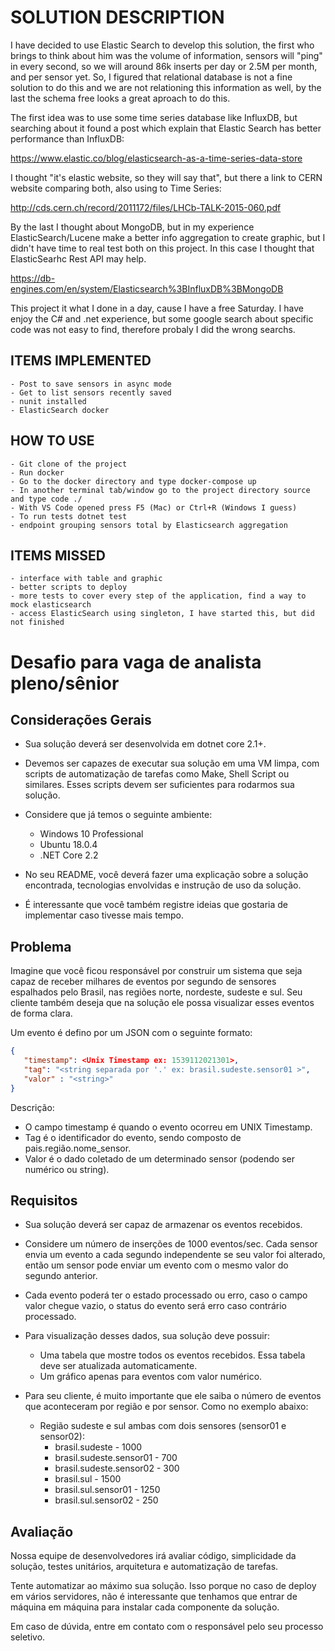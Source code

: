 

# SOLUTION DESCRIPTION #

I have decided to use Elastic Search to develop this solution, the first who brings to think about him was the volume of information, sensors will "ping" in every second, so we will around 86k inserts per day or 2.5M per month, and per sensor yet. So, I figured that relational database is not a fine solution to do this and we are not relationing this information as well, by the last the schema free looks a great aproach to do this.

The first idea was to use some time series database like InfluxDB, but searching about it found a post which explain that Elastic Search has better performance than InfluxDB:

https://www.elastic.co/blog/elasticsearch-as-a-time-series-data-store

I thought "it's elastic website, so they will say that", but there a link to CERN website comparing both, also using to Time Series:

http://cds.cern.ch/record/2011172/files/LHCb-TALK-2015-060.pdf


By the last I thought about MongoDB, but in my experience ElasticSearch/Lucene make a better info aggregation to create graphic, but I didn't have time to real test both on this project. In this case I thought that ElasticSearhc Rest API may help.

https://db-engines.com/en/system/Elasticsearch%3BInfluxDB%3BMongoDB



This project it what I done in a day, cause I have a free Saturday. I have enjoy the C# and .net experience, but some google search about specific code was not easy to find, therefore probaly I did the wrong searchs.

## ITEMS IMPLEMENTED ##

    - Post to save sensors in async mode
    - Get to list sensors recently saved
    - nunit installed
    - ElasticSearch docker

## HOW TO USE ##

    - Git clone of the project
    - Run docker
    - Go to the docker directory and type docker-compose up
    - In another terminal tab/window go to the project directory source and type code ./
    - With VS Code opened press F5 (Mac) or Ctrl+R (Windows I guess)
    - To run tests dotnet test
    - endpoint grouping sensors total by Elasticsearch aggregation

## ITEMS MISSED ##

    
    - interface with table and graphic
    - better scripts to deploy
    - more tests to cover every step of the application, find a way to mock elasticsearch
    - access ElasticSearch using singleton, I have started this, but did not finished









# Desafio para vaga de analista pleno/sênior

## Considerações Gerais

* Sua solução deverá ser desenvolvida em dotnet core 2.1+.

* Devemos ser capazes de executar sua solução em uma VM limpa, com scripts de automatização de tarefas como Make, Shell Script ou similares. Esses scripts devem ser suficientes para rodarmos sua solução.

* Considere que já temos o seguinte ambiente:
    * Windows 10 Professional
    * Ubuntu 18.0.4
    * .NET Core 2.2

* No seu README, você deverá fazer uma explicação sobre a solução encontrada, tecnologias envolvidas e instrução de uso da solução. 

* É interessante que você também registre ideias que gostaria de implementar caso tivesse mais tempo.

## Problema

Imagine que você ficou responsável por construir um sistema que seja capaz de receber milhares de eventos por segundo de sensores espalhados pelo Brasil, nas regiões norte, nordeste, sudeste e sul. Seu cliente também deseja que na solução ele possa visualizar esses eventos de forma clara.

Um evento é defino por um JSON com o seguinte formato:

```json
{
   "timestamp": <Unix Timestamp ex: 1539112021301>,
   "tag": "<string separada por '.' ex: brasil.sudeste.sensor01 >",
   "valor" : "<string>"
}
```

Descrição:
 * O campo timestamp é quando o evento ocorreu em UNIX Timestamp.
 * Tag é o identificador do evento, sendo composto de pais.região.nome_sensor.
 * Valor é o dado coletado de um determinado sensor (podendo ser numérico ou string).

## Requisitos

* Sua solução deverá ser capaz de armazenar os eventos recebidos.

* Considere um número de inserções de 1000 eventos/sec. Cada sensor envia um evento a cada segundo independente se seu valor foi alterado, então um sensor pode enviar um evento com o mesmo valor do segundo anterior.

* Cada evento poderá ter o estado processado ou erro, caso o campo valor chegue vazio, o status do evento será erro caso contrário processado.

* Para visualização desses dados, sua solução deve possuir:
    * Uma tabela que mostre todos os eventos recebidos. Essa tabela deve ser atualizada automaticamente.
    * Um gráfico apenas para eventos com valor numérico.

* Para seu cliente, é muito importante que ele saiba o número de eventos que aconteceram por região e por sensor. Como no exemplo abaixo:
    * Região sudeste e sul ambas com dois sensores (sensor01 e sensor02):
        * brasil.sudeste - 1000
        * brasil.sudeste.sensor01 - 700
        * brasil.sudeste.sensor02 - 300
        * brasil.sul - 1500
        * brasil.sul.sensor01 - 1250
        * brasil.sul.sensor02 - 250

## Avaliação

Nossa equipe de desenvolvedores irá avaliar código, simplicidade da solução, testes unitários, arquitetura e automatização de tarefas.

Tente automatizar ao máximo sua solução. Isso porque no caso de deploy em vários servidores, não é interessante que tenhamos que entrar de máquina em máquina para instalar cada componente da solução.

Em caso de dúvida, entre em contato com o responsável pelo seu processo seletivo.